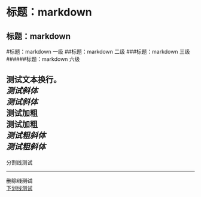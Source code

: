 标题：markdown
=================
标题：markdown
----------------------

#标题：markdown 一级
##标题：markdown 二级
###标题：markdown 三级
######标题：markdown 六级

测试文本换行。  
*测试斜体*  
_测试斜体_  
**测试加粗**  
__测试加粗__  
***测试粗斜体***  
___测试粗斜体___  
------------------------------------
分割线测试  
***************
~~删除线测试~~  
<u>下划线测试</u>  
